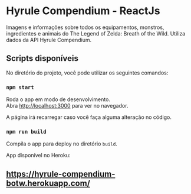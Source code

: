 # Hyrule Compendium - ReactJs

Imagens e informações sobre todos os equipamentos, monstros, ingredientes e animais do The Legend of Zelda: Breath of the Wild. Utiliza dados  da API Hyrule Compendium.

## Scripts disponíveis

No diretório do projeto, você pode utilizar os seguintes comandos:

### `npm start`

Roda o app em modo de desenvolvimento.\
Abra [http://localhost:3000](http://localhost:3000) para ver no navegador.

A página irá recarregar caso você faça alguma alteração no código.

### `npm run build`

Compila o app para deploy no diretório `build`.

App disponível no Heroku: 

## https://hyrule-compendium-botw.herokuapp.com/
